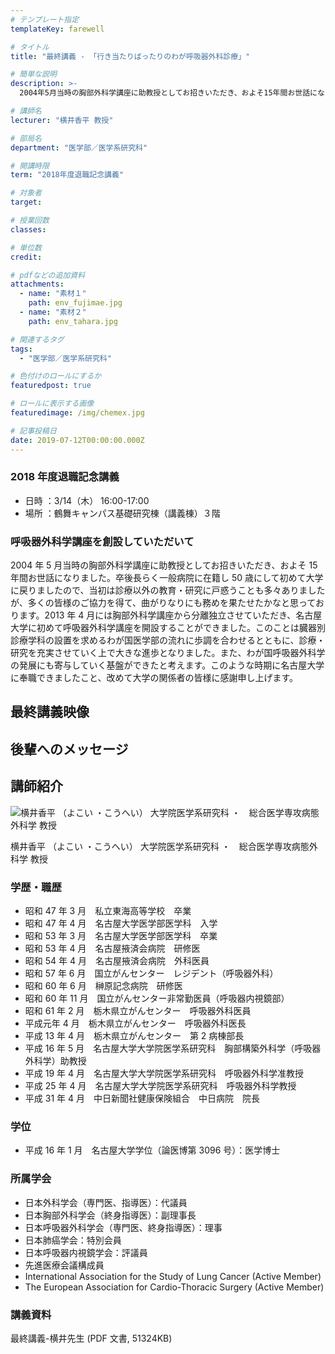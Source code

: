 ```yaml
---
# テンプレート指定
templateKey: farewell

# タイトル
title: "最終講義 - 「行き当たりばったりのわが呼吸器外科診療」"

# 簡単な説明
description: >-
  2004年5月当時の胸部外科学講座に助教授としてお招きいただき、およそ15年間お世話になりました。卒後長らく一般病院に在籍し50歳にして初めて大学に戻りましたので、当初は診療以外の教育・研究に戸惑うことも多々ありましたが、多くの皆様のご協力を得て、曲がりなりにも務めを果たせたかなと思っております。2013年4月には胸部外科学講座から分離独立させていただき、名古屋大学に初めて呼吸器外科学講座を開設することができました。このことは臓器別診療学科の設置を求めるわが国医学部の流れに歩調を合わせるとともに、診療・研究を充実させていく上で大きな進歩となりました。また、わが国呼吸器外科学の発展にも寄与していく基盤ができたと考えます。このような時期に名古屋大学に奉職できましたこと、改めて大学の関係者の皆様に感謝申し上げます。

# 講師名
lecturer: "横井香平 教授"

# 部局名
department: "医学部／医学系研究科"

# 開講時限
term: "2018年度退職記念講義"

# 対象者
target:

# 授業回数
classes:

# 単位数
credit:

# pdfなどの追加資料
attachments:
  - name: "素材１"
    path: env_fujimae.jpg
  - name: "素材２"
    path: env_tahara.jpg

# 関連するタグ
tags:
  - "医学部／医学系研究科"

# 色付けのロールにするか
featuredpost: true

# ロールに表示する画像
featuredimage: /img/chemex.jpg

# 記事投稿日
date: 2019-07-12T00:00:00.000Z
---
```


### 2018 年度退職記念講義

- 日時 ：3/14（木） 16:00-17:00
- 場所 ：鶴舞キャンパス基礎研究棟（講義棟）３階

### 呼吸器外科学講座を創設していただいて

2004 年 5 月当時の胸部外科学講座に助教授としてお招きいただき、およそ 15 年間お世話になりました。卒後長らく一般病院に在籍し 50 歳にして初めて大学に戻りましたので、当初は診療以外の教育・研究に戸惑うことも多々ありましたが、多くの皆様のご協力を得て、曲がりなりにも務めを果たせたかなと思っております。2013 年 4 月には胸部外科学講座から分離独立させていただき、名古屋大学に初めて呼吸器外科学講座を開設することができました。このことは臓器別診療学科の設置を求めるわが国医学部の流れに歩調を合わせるとともに、診療・研究を充実させていく上で大きな進歩となりました。また、わが国呼吸器外科学の発展にも寄与していく基盤ができたと考えます。このような時期に名古屋大学に奉職できましたこと、改めて大学の関係者の皆様に感謝申し上げます。

## 最終講義映像

## 後輩へのメッセージ

## 講師紹介

![横井香平 （よこい ・こうへい） 大学院医学系研究科 ・　総合医学専攻病態外科学 教授](./img/kouhei_yokoi_2.jpg)

横井香平 （よこい ・こうへい） 大学院医学系研究科 ・　総合医学専攻病態外科学 教授

### 学歴・職歴

- 昭和 47 年 3 月　私立東海高等学校　卒業
- 昭和 47 年 4 月　名古屋大学医学部医学科　入学
- 昭和 53 年 3 月　名古屋大学医学部医学科　卒業
- 昭和 53 年 4 月　名古屋掖済会病院　研修医
- 昭和 54 年 4 月　名古屋掖済会病院　外科医員
- 昭和 57 年 6 月　国立がんセンター　レジデント（呼吸器外科）
- 昭和 60 年 6 月　榊原記念病院　研修医
- 昭和 60 年 11 月　国立がんセンター非常勤医員（呼吸器内視鏡部）
- 昭和 61 年 2 月　栃木県立がんセンター　呼吸器外科医員
- 平成元年 4 月　栃木県立がんセンター　呼吸器外科医長
- 平成 13 年 4 月　栃木県立がんセンター　第 2 病棟部長
- 平成 16 年 5 月　名古屋大学大学院医学系研究科　胸部構築外科学（呼吸器外科学）助教授
- 平成 19 年 4 月　名古屋大学大学院医学系研究科　呼吸器外科学准教授
- 平成 25 年 4 月　名古屋大学大学院医学系研究科　呼吸器外科学教授
- 平成 31 年 4 月　中日新聞社健康保険組合　中日病院　院長

### 学位

- 平成 16 年 1 月　名古屋大学学位（論医博第 3096 号）：医学博士

### 所属学会

- 日本外科学会（専門医、指導医）：代議員
- 日本胸部外科学会（終身指導医）：副理事長
- 日本呼吸器外科学会（専門医、終身指導医）：理事
- 日本肺癌学会：特別会員
- 日本呼吸器内視鏡学会：評議員
- 先進医療会議構成員
- International Association for the Study of Lung Cancer (Active Member)
- The European Association for Cardio-Thoracic Surgery (Active Member)

### 講義資料

最終講義-横井先生 (PDF 文書, 51324KB)
